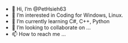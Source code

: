 - 👋 Hi, I’m @PetHsieh63
- 👀 I’m interested in Coding for Windows, Linux.
- 🌱 I’m currently learning C#, C++, Python
- 💞️ I’m looking to collaborate on ...
- 📫 How to reach me ...

<!---
PetHsieh63/PetHsieh63 is a ✨ special ✨ repository because its `README.md` (this file) appears on your GitHub profile.
You can click the Preview link to take a look at your changes.
--->
